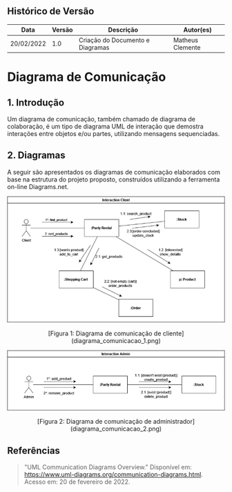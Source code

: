 ## Histórico de Versão

| Data       | Versão | Descrição                       | Autor(es)        |
| ---------- | ------ | ------------------------------- | ---------------- |
| 20/02/2022 | 1.0    | Criação do Documento e Diagramas| Matheus Clemente |

# Diagrama de Comunicação
## 1. Introdução

Um diagrama de comunicação, também chamado de diagrama de colaboração, é um tipo de diagrama UML de interação que demostra interações entre objetos e/ou partes, utilizando mensagens sequenciadas.

## 2. Diagramas

A seguir são apresentados os diagramas de comunicação elaborados com base na estrutura do projeto proposto, construídos utilizando a ferramenta on-line Diagrams.net.

[![Diagrama Usuário](diagrama_comunicacao_1.png)](diagrama_comunicacao_1.png)

<center>[Figura 1: Diagrama de comunicação de cliente](diagrama_comunicacao_1.png)</center>


[![Diagrama Admin](diagrama_comunicacao_2.png)](diagrama_comunicacao_2.png)

<center>[Figura 2: Diagrama de comunicação de administrador](diagrama_comunicacao_2.png)</center>

## Referências
> "UML Communication Diagrams Overview." Disponível em: https://www.uml-diagrams.org/communication-diagrams.html. Acesso em: 20 de fevereiro de 2022.
